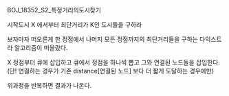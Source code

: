 BOJ_18352_S2_특정거리의도시찾기

시작도시 X 에서부터 최단거리가 K인 도시들을 구하라

보자마자 떠오른게 한 정점에서 나머지 모든 정점까지의 최단거리들을 구하는 
다익스트라 알고리즘이 떠올랐다.

X 정점부터 큐에 삽입하고
큐에서 정점을 하나씩 뽑고
그와 연결된 노드들을 삽입한다. 
(단! 연결하는 경우가 기존 distance[연결된 노드] 보다 더 짧게 도달하는 경우에만)

위과정을 반복하면 결과가 나온다.

